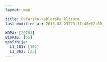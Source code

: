 ```yaml
---
layout: map

title: Ovčarsko-kablarska klisura
last_modified_at: 2018-05-23T23:37:48+02:00

WDPA: [20701]
BioRaS: [55]
geoSrbija:
  L1_183: [102]
  L1_362: [35]
---
```

